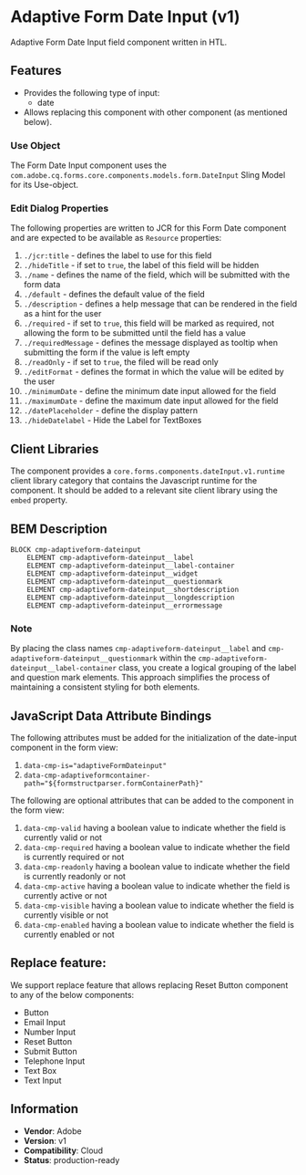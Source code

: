 <!--
Copyright 2022 Adobe

Licensed under the Apache License, Version 2.0 (the "License");
you may not use this file except in compliance with the License.
You may obtain a copy of the License at

    http://www.apache.org/licenses/LICENSE-2.0

Unless required by applicable law or agreed to in writing, software
distributed under the License is distributed on an "AS IS" BASIS,
WITHOUT WARRANTIES OR CONDITIONS OF ANY KIND, either express or implied.
See the License for the specific language governing permissions and
limitations under the License.
-->

# Adaptive Form Date Input (v1)

Adaptive Form Date Input field component written in HTL.

## Features

- Provides the following type of input:
  - date
- Allows replacing this component with other component (as mentioned below).

### Use Object

The Form Date Input component uses the `com.adobe.cq.forms.core.components.models.form.DateInput` Sling Model for its Use-object.

### Edit Dialog Properties

The following properties are written to JCR for this Form Date component and are expected to be available as `Resource` properties:

1. `./jcr:title` - defines the label to use for this field
2. `./hideTitle` - if set to `true`, the label of this field will be hidden
3. `./name` - defines the name of the field, which will be submitted with the form data
4. `./default` - defines the default value of the field
5. `./description` - defines a help message that can be rendered in the field as a hint for the user
6. `./required` - if set to `true`, this field will be marked as required, not allowing the form to be submitted until the field has a value
7. `./requiredMessage` - defines the message displayed as tooltip when submitting the form if the value is left empty
8. `./readOnly` - if set to `true`, the filed will be read only
9. `./editFormat` - defines the format in which the value will be edited by the user
10. `./minimumDate` - define the minimum date input allowed for the field
11. `./maximumDate` - define the maximum date input allowed for the field
12. `./datePlaceholder` - define the display pattern
13. `./hideDatelabel` - Hide the Label for TextBoxes

## Client Libraries

The component provides a `core.forms.components.dateInput.v1.runtime` client library category that contains the Javascript runtime for the component.
It should be added to a relevant site client library using the `embed` property.

## BEM Description

```
BLOCK cmp-adaptiveform-dateinput
    ELEMENT cmp-adaptiveform-dateinput__label
    ELEMENT cmp-adaptiveform-dateinput__label-container
    ELEMENT cmp-adaptiveform-dateinput__widget
    ELEMENT cmp-adaptiveform-dateinput__questionmark
    ELEMENT cmp-adaptiveform-dateinput__shortdescription
    ELEMENT cmp-adaptiveform-dateinput__longdescription
    ELEMENT cmp-adaptiveform-dateinput__errormessage
```

### Note

By placing the class names `cmp-adaptiveform-dateinput__label` and `cmp-adaptiveform-dateinput__questionmark` within the `cmp-adaptiveform-dateinput__label-container` class, you create a logical grouping of the label and question mark elements. This approach simplifies the process of maintaining a consistent styling for both elements.

## JavaScript Data Attribute Bindings

The following attributes must be added for the initialization of the date-input component in the form view:

1.  `data-cmp-is="adaptiveFormDateinput"`
2.  `data-cmp-adaptiveformcontainer-path="${formstructparser.formContainerPath}"`

The following are optional attributes that can be added to the component in the form view:

1. `data-cmp-valid` having a boolean value to indicate whether the field is currently valid or not
2. `data-cmp-required` having a boolean value to indicate whether the field is currently required or not
3. `data-cmp-readonly` having a boolean value to indicate whether the field is currently readonly or not
4. `data-cmp-active` having a boolean value to indicate whether the field is currently active or not
5. `data-cmp-visible` having a boolean value to indicate whether the field is currently visible or not
6. `data-cmp-enabled` having a boolean value to indicate whether the field is currently enabled or not

## Replace feature:

We support replace feature that allows replacing Reset Button component to any of the below components:

- Button
- Email Input
- Number Input
- Reset Button
- Submit Button
- Telephone Input
- Text Box
- Text Input

## Information

- **Vendor**: Adobe
- **Version**: v1
- **Compatibility**: Cloud
- **Status**: production-ready

